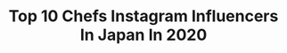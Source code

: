 ---
title: Top 10 Chefs Instagram Influencers In Japan In 2020
description: Identify the most popular Instagram accounts on inBeat.
platform: Instagram
profiles:
  - username: "feodor_kiselev"
    fullname: >-
      Feodor Kiselev
    location: "Japan"
    followers: 26958
    engagement: 2353
    commentsToLikes: 0.056554
    avatar: "https://scontent-amt2-1.cdninstagram.com/v/t51.2885-19/s320x320/52341756_649382912178266_8841872945472077824_n.jpg?_nc_ht=scontent-amt2-1.cdninstagram.com&_nc_ohc=lRcjwxolKlMAX9FIndJ&oh=3986dadb1f821f0cc0fba3b48c9bac88&oe=5EB85487"
    verified: false
    hashtags: "#kawaiiaesthetic, #harajukufashion, #alternativestyle, #harajukustyle"
  - username: "kellymisawa"
    fullname: >-
      Kelly Misawa | Wellness
    location: "Japan"
    followers: 57495
    engagement: 268
    commentsToLikes: 0.032510
    avatar: "https://scontent-amt2-1.cdninstagram.com/v/t51.2885-19/s320x320/36542543_417461762084676_559144470663135232_n.jpg?_nc_ht=scontent-amt2-1.cdninstagram.com&_nc_ohc=D9V4320dEBUAX_aacH0&oh=34431a04276c9e832fd338fdaca1179d&oe=5EB9C3AC"
    verified: false
    hashtags: "#sanairesort, #vitamixjapan, #comingsoon, #happysunday"
  - username: "eliseaki"
    fullname: >-
      Erina❤️
    location: "Japan"
    followers: 47374
    engagement: 225
    commentsToLikes: 0.064133
    avatar: "https://scontent-lhr8-1.cdninstagram.com/v/t51.2885-19/s320x320/90205494_853758235141633_8602395159709089792_n.jpg?_nc_ht=scontent-lhr8-1.cdninstagram.com&_nc_ohc=Zt0ffyai3PQAX_X6OKe&oh=4f2d6484acb7665dd6c0353cf41ae988&oe=5EB9F130"
    verified: false
    hashtags: "#tokyoeats, #bestboyfriendever, #mexican, #mexi"
  - username: "zakirs_sushi"
    fullname: >-
      Zakir Yusifov
    location: "Japan"
    followers: 30524
    engagement: 735
    commentsToLikes: 0.006610
    avatar: "https://scontent-lhr8-1.cdninstagram.com/v/t51.2885-19/s320x320/76813677_2482394641795633_2765349792002342912_n.jpg?_nc_ht=scontent-lhr8-1.cdninstagram.com&_nc_ohc=zESjYltdrFoAX9Ba6Oh&oh=19539822c04266b3087d2c8052bfdf89&oe=5EBCF044"
    verified: false
    hashtags: ""
  - username: "chefhasankarabazar"
    fullname: >-
      Hasan Karabazar
    location: "Japan"
    followers: 32573
    engagement: 139
    commentsToLikes: 0.032418
    avatar: "https://scontent-ams4-1.cdninstagram.com/v/t51.2885-19/s320x320/74694926_456132375282039_5573978964424130560_n.jpg?_nc_ht=scontent-ams4-1.cdninstagram.com&_nc_ohc=6QUFhJccDrMAX-f_YEl&oh=ad6b9166d620b734c04f2407559f9f9c&oe=5EB04817"
    verified: false
    hashtags: "#rollingwithpassion, #like, #japan, #kaensushi"
  - username: "chefgino"
    fullname: >-
      𝙂𝙄𝙉𝙊 𝙂𝙊𝙉𝙕𝘼𝙇𝙀𝙕
    location: "Japan"
    followers: 38082
    engagement: 93
    commentsToLikes: 0.022895
    avatar: "https://scontent-lga3-1.cdninstagram.com/v/t51.2885-19/s320x320/24175264_1732569703481795_4820806077694083072_n.jpg?_nc_ht=scontent-lga3-1.cdninstagram.com&_nc_ohc=CLBINosw2-wAX_kAFFL&oh=e7b2502e06f56a82552ce87267b097e7&oe=5EB4690D"
    verified: true
    hashtags: "#chefgino, #culinary, #daddysgirl, #ginonggala"
  - username: "yuichi.goto"
    fullname: >-
      yuichi goto
    location: "Japan"
    followers: 13934
    engagement: 523
    commentsToLikes: 0.005241
    avatar: "https://scontent-ams4-1.cdninstagram.com/v/t51.2885-19/s320x320/17076401_1349393208437871_54262844450930688_a.jpg?_nc_ht=scontent-ams4-1.cdninstagram.com&_nc_ohc=nzcCUWl44LgAX-AxHIb&oh=8c36e5e96e6f0d6da5c73ea137d6c8c6&oe=5EB43058"
    verified: false
    hashtags: "#keitamaruyama, #strawberrycake, #bluebottlecoffee, #keitamaruyama"
  - username: "takeshishibata"
    fullname: >-
      🇯🇵Takeshi SHIBATA🇯🇵
    location: "Japan"
    followers: 6047
    engagement: 313
    commentsToLikes: 0.006950
    avatar: "https://scontent-ams4-1.cdninstagram.com/v/t51.2885-19/s320x320/79754864_748305448913270_4272262879102631936_n.jpg?_nc_ht=scontent-ams4-1.cdninstagram.com&_nc_ohc=tu0ZLB9hWGUAX-xR_TB&oh=7fd3404725cbc51c4b1c72817688535e&oe=5EB22900"
    verified: false
    hashtags: "#matcha, #thankyou, #thonglorcafe, #japan"
  - username: "nikinakayama"
    fullname: >-
      Niki Nakayama
    location: "Japan"
    followers: 13480
    engagement: 591
    commentsToLikes: 0.022010
    avatar: "https://scontent-lhr8-1.cdninstagram.com/v/t51.2885-19/11371094_1194523750573010_1437799964_a.jpg?_nc_ht=scontent-lhr8-1.cdninstagram.com&_nc_ohc=laA2XlwtkxYAX_M_qV8&oh=f7ce21258518ff0273918d18432d92fe&oe=5EBABB0B"
    verified: false
    hashtags: "#repost, #gastronomia, #kyoto, #toosmalltofail"
  - username: "kentwits"
    fullname: >-
      Kento Nagatsuka
    location: "Japan"
    followers: 10972
    engagement: 924
    commentsToLikes: 0.010443
    avatar: "https://scontent-ams4-1.cdninstagram.com/v/t51.2885-19/s320x320/67309848_2189385751169839_6814513438182604800_n.jpg?_nc_ht=scontent-ams4-1.cdninstagram.com&_nc_ohc=PFIBRej4foUAX91FpPB&oh=12041d49e203883c48661f065627094f&oe=5EBA6285"
    verified: true
    hashtags: "#bambi, #wonksplayhouse, #yaseicollective, #acidman"
---